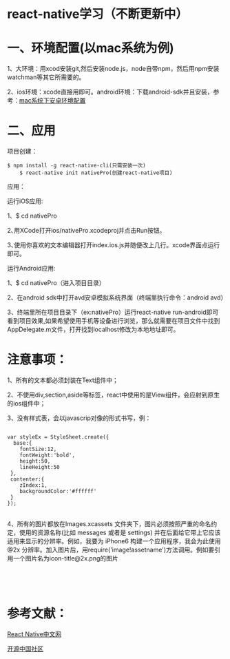 # react-native学习（不断更新中）
<h1>一、环境配置(以mac系统为例)</h1>
<p>1、大环境：用xcod安装git,然后安装node.js，node自带npm，然后用npm安装watchman等其它所需要的。</p>
<p>2、ios环境：xcode直接用即可。android环境：下载android-sdk并且安装，参考：<a href="http://reactnative.cn/docs/0.23/android-setup.html#content" target="_blank">mac系统下安卓环境配置</a></p>
<h1>二、应用</h1>
<p>项目创建：</p>
<pre>
<code>$ npm install -g react-native-cli(只需安装一次)
    $ react-native init nativePro(创建react-native项目)</code>
</pre>
<p>应用：</p>
<p>运行iOS应用:</p>
<p>1、$ cd nativePro</p>
<p>2､用XCode打开ios/nativePro.xcodeproj并点击Run按钮。</p>
<p>3､使用你喜欢的文本编辑器打开index.ios.js并随便改上几行。xcode界面点运行即可。</p>
<p>运行Android应用:</p>
<p>1、$ cd nativePro（进入项目目录）</p>
<p>2、在android sdk中打开avd安卓模拟系统界面（终端里执行命令：android avd）</p>
<p>3、终端里所在项目目录下（ex:nativePro）运行react-native run-android即可看到项目效果,如果希望使用手机等设备进行浏览，那么就需要在项目文件中找到AppDelegate.m文件，打开找到localhost修改为本地地址即可。</p>
<h1>注意事项：</h1>
<p>1、所有的文本都必须封装在Text组件中；</p>
<p>2、不使用div,section,aside等标签，react中使用的是View组件，会应射到原生的ios组件中；</p>
<p>3、没有样式表，会以javascrip对像的形式书写，例：</p>
<pre>
<code>
var styleEx = StyleSheet.create({
  base:{
    fontSize:12,
    fontWeight:'bold',
    height:50,
    lineHeight:50
 },
 contenter:{
    zIndex:1,
    backgroundColor:'#ffffff'
 }
});
</code>
</pre>
<p>4、所有的图片都放在Images.xcassets 文件夹下，图片必须按照严重的命名约定，使用的资源名称(比如 messages 或者是 settings) 并在后面给它带上它应该适用来显示的分辨率。例如，我要为 iPhone6 构建一个应用程序，我会为此使用 @2x 分辨率。加入图片后，用require('image!assetname')方法调用。例如要引用一个图片名为icon-title@2x.png的图片</p>
<pre>
    <code>
        <View icon = {require('image!icon-title')}></View>
    </code>
</pre>
<h1>参考文献：</h1>
<p><a href="http://reactnative.cn/" target="_blank">React Native中文网</a></p>
<p><a href="http://www.oschina.net/translate/going-native-with-react" target="_blank">开源中国社区</a></p>
